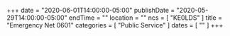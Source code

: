 +++
date = "2020-06-01T14:00:00-05:00"
publishDate = "2020-05-29T14:00:00-05:00"
endTime = ""
location = ""
ncs = [ "KE0LDS" ]
title = "Emergency Net 0601"
categories = [ "Public Service" ]
dates = [ "" ]
+++
